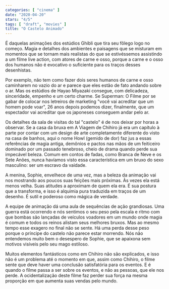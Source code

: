 ```yaml
---
categories: [ "cinema" ]
date: "2020-04-20"
stars: "4/5"
tags: [ "draft", "movies" ]
title: "O Castelo Animado"
---
```

É daquelas animações dos estúdios Ghibli que tira seu fôlego logo
no começo. Magia e detalhes dos ambientes e paisagens que se misturam em
momentos que se tornam mais realistas do que se estivéssemos assistindo
a um filme live action, com atores de carne e osso, porque a carne e o
osso dos humanos não é evocativo o suficiente para os traços desses
desenhistas.

Por exemplo, não tem como fazer dois seres humanos de carne e osso
caminharem no vazio do ar e parece que eles estão de fato andando
sobre o ar. Mas os estúdios de Hayao Miyazaki consegue, com delicadeza,
sinceridade, empenho e um certo charme. Se Superman: O Filme por se gabar
de colocar nos letreiros de marketing "você vai acreditar que um homem
pode voar", 26 anos depois podemos dizer, finalmente, que um espectador
vai acreditar que os japoneses conseguem andar pelo ar.

Os detalhes da sala de visitas do tal "castelo" é de nos deixar por
horas a observar. Se a casa da bruxa em A Viagem de Chihiro já era
um capítulo à parte por contar com um design de arte completamente
diferente do visto na casa de banhos, aqui o nome Howl (gemido de dor)
faz jus a essas referências de magia antiga, demônios e pactos nas
mãos de um feiticeiro dominado por um passado tenebroso, cheio de drama
quando perde sua impecável beleza. Comum em contos de fadas, como Branca
de Neve e os Sete Anões, nunca havíamos visto essa característica em
um bruxo do sexo masculino: ser um escravo da vaidade.

A menina, Sophie, envelhece de uma vez, mas a beleza da animação vai
nos mostrando aos poucos suas feições mais próximas. Às vezes ela
está menos velha. Suas atitudes a aproximam de quem ela era. É sua
postura que a transforma, e isso é alquimia pura traduzida em traços
de um desenho. É sutil e poderoso como mágica de verdade.

A equipe de animação dá uma aula de sequências de ação
grandiosas. Uma guerra está ocorrendo e nós sentimos o seu peso pela
escala e ritmo com que bombas são lançadas de veículos voadores em
um mundo onde magia é comum e todos os reinos alistam seus melhores
bruxos. Mas ao mesmo tempo esse exagero no final não se sente. Há
uma perda desse peso porque o príncipe do castelo não parece estar
morrendo. Nós não entendemos muito bem o desespero de Sophie, que se
apaixona sem motivos visíveis pelo seu mago estiloso.

Muitos elementos fantásticos como em Chihiro não são explicados,
e isso não é um problema até o momento em que, assim como Chihiro,
o filme sente que deve haver uma conclusão satisfatória para os
eventos. E é quando o filme passa a ser sobre os eventos, e não as
pessoas, que ele nos perde. A ocidentalização deste filme faz perder
sua força na mesma proporção em que aumenta suas vendas pelo mundo.
